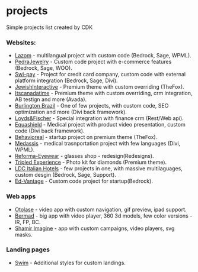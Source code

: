 # projects
Simple projects list created by CDK

### Websites:
* [Lazom](http://www.lazrom.com) - multilangual project with custom code (Bedrock, Sage, WPML).
* [PedraJewelry](http://pedrajewelry.co.il) - Custom code project with e-commerce features (Bedrock, Sage, WOO).
* [Swi-pay](https://www.swi-pay.com) - Project for credit card company, custom code with external platform integration (Bedrock, Sage, Divi).
* [JewishInteractive](http://jewishinteractive.org) - Premium theme with custom overriding (TheFox).
* [Itscanadatime](https://www.itscanadatime.com) - Premium theme with custom overriding, crm integration, AB testign and more (Avada).
* [Burlington Brazil](https://www.institutomindset.com.br) - One of few projects, with custom code, SEO optimization and more (Divi back framework).
* [Loyds&Fischer](https://www.lloyds-and-fischer.com) - Special integration with finance crm (Rest/Web api).
* [Equashield](http://www.equashield.com) - Medical project with product video presentation, custom code (Divi back framework).
* [Behavioreal](http://www.behavioreal.com) - startup project on premium theme (TheFox).
* [Medassis](http://medassis.org) - medical trasnportation project with few languages (Divi, WPML).
* [Reforma-Eyewear](http://reforma-eyewear.com) - glasses shop - redesign(Redesigns).
* [Tripled Experience](http://tripled-experience.com) - Photo kit for diamonds (Premium theme).
* [LDC Italian Hotels](http://www.ldcitalianhotels.com) - few projects in one, with massive multilaguages, custom desgin (Bedrock, Sage, Support).
* [Ed-Vantage](http://ed-vantage.co/) - Custom code project for startup(Bedrock).

### Web apps
* [Otolase](http://otolase.breeze-animation.com/video-app/otolase/) - video app with custom navigation, gif preview, ipad support.
* [Bermad](http://fp.bermadsolutions.com) - big app with video player, 360 3d models, few color versions - IR, FP, BC.
* [Shamir Imagine](http://imagine.shamir.com) - app with custom campaigns, video players, svg masks.

### Landing pages
* [Swim](https://lp.ti-swim.co.il/) - Additional styles for custom landings.
